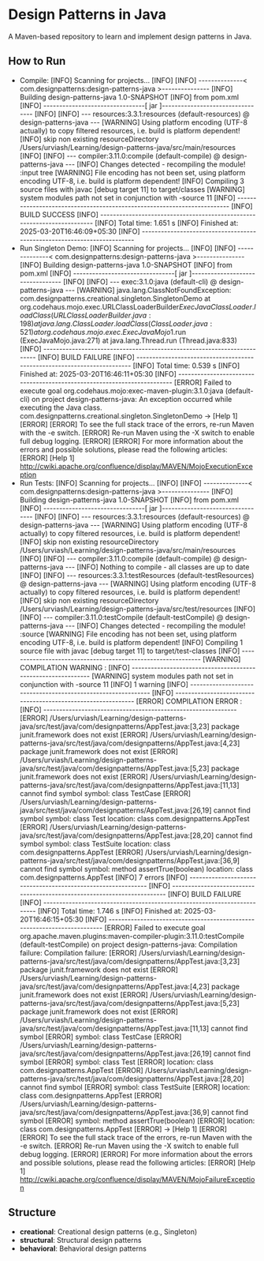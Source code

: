 # Design Patterns in Java
A Maven-based repository to learn and implement design patterns in Java.
## How to Run
- Compile: [INFO] Scanning for projects...
[INFO] 
[INFO] --------------< com.designpatterns:design-patterns-java >---------------
[INFO] Building design-patterns-java 1.0-SNAPSHOT
[INFO]   from pom.xml
[INFO] --------------------------------[ jar ]---------------------------------
[INFO] 
[INFO] --- resources:3.3.1:resources (default-resources) @ design-patterns-java ---
[WARNING] Using platform encoding (UTF-8 actually) to copy filtered resources, i.e. build is platform dependent!
[INFO] skip non existing resourceDirectory /Users/urviash/Learning/design-patterns-java/src/main/resources
[INFO] 
[INFO] --- compiler:3.11.0:compile (default-compile) @ design-patterns-java ---
[INFO] Changes detected - recompiling the module! :input tree
[WARNING] File encoding has not been set, using platform encoding UTF-8, i.e. build is platform dependent!
[INFO] Compiling 3 source files with javac [debug target 11] to target/classes
[WARNING] system modules path not set in conjunction with -source 11
[INFO] ------------------------------------------------------------------------
[INFO] BUILD SUCCESS
[INFO] ------------------------------------------------------------------------
[INFO] Total time:  1.651 s
[INFO] Finished at: 2025-03-20T16:46:09+05:30
[INFO] ------------------------------------------------------------------------
- Run Singleton Demo: [INFO] Scanning for projects...
[INFO] 
[INFO] --------------< com.designpatterns:design-patterns-java >---------------
[INFO] Building design-patterns-java 1.0-SNAPSHOT
[INFO]   from pom.xml
[INFO] --------------------------------[ jar ]---------------------------------
[INFO] 
[INFO] --- exec:3.1.0:java (default-cli) @ design-patterns-java ---
[WARNING] 
java.lang.ClassNotFoundException: com.designpatterns.creational.singleton.SingletonDemo
    at org.codehaus.mojo.exec.URLClassLoaderBuilder$ExecJavaClassLoader.loadClass (URLClassLoaderBuilder.java:198)
    at java.lang.ClassLoader.loadClass (ClassLoader.java:521)
    at org.codehaus.mojo.exec.ExecJavaMojo$1.run (ExecJavaMojo.java:271)
    at java.lang.Thread.run (Thread.java:833)
[INFO] ------------------------------------------------------------------------
[INFO] BUILD FAILURE
[INFO] ------------------------------------------------------------------------
[INFO] Total time:  0.539 s
[INFO] Finished at: 2025-03-20T16:46:11+05:30
[INFO] ------------------------------------------------------------------------
[ERROR] Failed to execute goal org.codehaus.mojo:exec-maven-plugin:3.1.0:java (default-cli) on project design-patterns-java: An exception occurred while executing the Java class. com.designpatterns.creational.singleton.SingletonDemo -> [Help 1]
[ERROR] 
[ERROR] To see the full stack trace of the errors, re-run Maven with the -e switch.
[ERROR] Re-run Maven using the -X switch to enable full debug logging.
[ERROR] 
[ERROR] For more information about the errors and possible solutions, please read the following articles:
[ERROR] [Help 1] http://cwiki.apache.org/confluence/display/MAVEN/MojoExecutionException
- Run Tests: [INFO] Scanning for projects...
[INFO] 
[INFO] --------------< com.designpatterns:design-patterns-java >---------------
[INFO] Building design-patterns-java 1.0-SNAPSHOT
[INFO]   from pom.xml
[INFO] --------------------------------[ jar ]---------------------------------
[INFO] 
[INFO] --- resources:3.3.1:resources (default-resources) @ design-patterns-java ---
[WARNING] Using platform encoding (UTF-8 actually) to copy filtered resources, i.e. build is platform dependent!
[INFO] skip non existing resourceDirectory /Users/urviash/Learning/design-patterns-java/src/main/resources
[INFO] 
[INFO] --- compiler:3.11.0:compile (default-compile) @ design-patterns-java ---
[INFO] Nothing to compile - all classes are up to date
[INFO] 
[INFO] --- resources:3.3.1:testResources (default-testResources) @ design-patterns-java ---
[WARNING] Using platform encoding (UTF-8 actually) to copy filtered resources, i.e. build is platform dependent!
[INFO] skip non existing resourceDirectory /Users/urviash/Learning/design-patterns-java/src/test/resources
[INFO] 
[INFO] --- compiler:3.11.0:testCompile (default-testCompile) @ design-patterns-java ---
[INFO] Changes detected - recompiling the module! :source
[WARNING] File encoding has not been set, using platform encoding UTF-8, i.e. build is platform dependent!
[INFO] Compiling 1 source file with javac [debug target 11] to target/test-classes
[INFO] -------------------------------------------------------------
[WARNING] COMPILATION WARNING : 
[INFO] -------------------------------------------------------------
[WARNING] system modules path not set in conjunction with -source 11
[INFO] 1 warning
[INFO] -------------------------------------------------------------
[INFO] -------------------------------------------------------------
[ERROR] COMPILATION ERROR : 
[INFO] -------------------------------------------------------------
[ERROR] /Users/urviash/Learning/design-patterns-java/src/test/java/com/designpatterns/AppTest.java:[3,23] package junit.framework does not exist
[ERROR] /Users/urviash/Learning/design-patterns-java/src/test/java/com/designpatterns/AppTest.java:[4,23] package junit.framework does not exist
[ERROR] /Users/urviash/Learning/design-patterns-java/src/test/java/com/designpatterns/AppTest.java:[5,23] package junit.framework does not exist
[ERROR] /Users/urviash/Learning/design-patterns-java/src/test/java/com/designpatterns/AppTest.java:[11,13] cannot find symbol
  symbol: class TestCase
[ERROR] /Users/urviash/Learning/design-patterns-java/src/test/java/com/designpatterns/AppTest.java:[26,19] cannot find symbol
  symbol:   class Test
  location: class com.designpatterns.AppTest
[ERROR] /Users/urviash/Learning/design-patterns-java/src/test/java/com/designpatterns/AppTest.java:[28,20] cannot find symbol
  symbol:   class TestSuite
  location: class com.designpatterns.AppTest
[ERROR] /Users/urviash/Learning/design-patterns-java/src/test/java/com/designpatterns/AppTest.java:[36,9] cannot find symbol
  symbol:   method assertTrue(boolean)
  location: class com.designpatterns.AppTest
[INFO] 7 errors 
[INFO] -------------------------------------------------------------
[INFO] ------------------------------------------------------------------------
[INFO] BUILD FAILURE
[INFO] ------------------------------------------------------------------------
[INFO] Total time:  1.746 s
[INFO] Finished at: 2025-03-20T16:46:15+05:30
[INFO] ------------------------------------------------------------------------
[ERROR] Failed to execute goal org.apache.maven.plugins:maven-compiler-plugin:3.11.0:testCompile (default-testCompile) on project design-patterns-java: Compilation failure: Compilation failure: 
[ERROR] /Users/urviash/Learning/design-patterns-java/src/test/java/com/designpatterns/AppTest.java:[3,23] package junit.framework does not exist
[ERROR] /Users/urviash/Learning/design-patterns-java/src/test/java/com/designpatterns/AppTest.java:[4,23] package junit.framework does not exist
[ERROR] /Users/urviash/Learning/design-patterns-java/src/test/java/com/designpatterns/AppTest.java:[5,23] package junit.framework does not exist
[ERROR] /Users/urviash/Learning/design-patterns-java/src/test/java/com/designpatterns/AppTest.java:[11,13] cannot find symbol
[ERROR]   symbol: class TestCase
[ERROR] /Users/urviash/Learning/design-patterns-java/src/test/java/com/designpatterns/AppTest.java:[26,19] cannot find symbol
[ERROR]   symbol:   class Test
[ERROR]   location: class com.designpatterns.AppTest
[ERROR] /Users/urviash/Learning/design-patterns-java/src/test/java/com/designpatterns/AppTest.java:[28,20] cannot find symbol
[ERROR]   symbol:   class TestSuite
[ERROR]   location: class com.designpatterns.AppTest
[ERROR] /Users/urviash/Learning/design-patterns-java/src/test/java/com/designpatterns/AppTest.java:[36,9] cannot find symbol
[ERROR]   symbol:   method assertTrue(boolean)
[ERROR]   location: class com.designpatterns.AppTest
[ERROR] -> [Help 1]
[ERROR] 
[ERROR] To see the full stack trace of the errors, re-run Maven with the -e switch.
[ERROR] Re-run Maven using the -X switch to enable full debug logging.
[ERROR] 
[ERROR] For more information about the errors and possible solutions, please read the following articles:
[ERROR] [Help 1] http://cwiki.apache.org/confluence/display/MAVEN/MojoFailureException
## Structure
- **creational**: Creational design patterns (e.g., Singleton)
- **structural**: Structural design patterns
- **behavioral**: Behavioral design patterns
